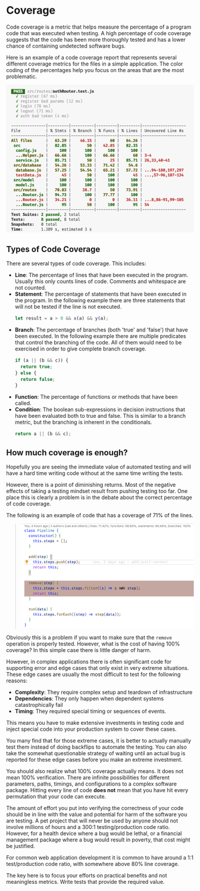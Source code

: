 # Coverage

Code coverage is a metric that helps measure the percentage of a program code that was executed when testing. A high percentage of code coverage suggests that the code has been more thoroughly tested and has a lower chance of containing undetected software bugs.

Here is an example of a code coverage report that represents several different coverage metrics for the files in a simple application. The color coding of the percentages help you focus on the areas that are the most problematic.

![code coverage report](codeCoverageReport.png)

## Types of Code Coverage

There are several types of code coverage. This includes:

- **Line**: The percentage of lines that have been executed in the program. Usually this only counts lines of code. Comments and whitespace are not counted.
- **Statement**: The percentage of statements that have been executed in the program. In the following example there are three statements that will not be tested if the line is not executed.
  ```js
  let result = a > 0 && x(a) && y(a);
  ```
- **Branch**: The percentage of branches (both 'true' and 'false') that have been executed. In the following example there are multiple predicates that control the branching of the code. All of them would need to be exercised in order to give complete branch coverage.
  ```js
  if (a || (b && c)) {
    return true;
  } else {
    return false;
  }
  ```
- **Function**: The percentage of functions or methods that have been called.
- **Condition**: The boolean sub-expressions in decision instructions that have been evaluated both to true and false. This is similar to a branch metric, but the branching is inherent in the conditionals.
  ```js
  return a || (b && c);
  ```

## How much coverage is enough?

Hopefully you are seeing the immediate value of automated testing and will have a hard time writing code without at the same time writing the tests.

However, there is a point of diminishing returns. Most of the negative effects of taking a testing mindset result from pushing testing too far. One place this is clearly a problem is in the debate about the correct percentage of code coverage.

The following is an example of code that has a coverage of 71% of the lines.

> ![code coverage](codeCoverage.png)

Obviously this is a problem if you want to make sure that the `remove` operation is properly tested. However, what is the cost of having 100% coverage? In this simple case there is little danger of harm.

However, in complex applications there is often significant code for supporting error and edge cases that only exist in very extreme situations. These edge cases are usually the most difficult to test for the following reasons:

- **Complexity**: They require complex setup and teardown of infrastructure
- **Dependencies**: They only happen when dependent systems catastrophically fail
- **Timing**: They required special timing or sequences of events.

This means you have to make extensive investments in testing code and inject special code into your production system to cover these cases.

You many find that for those extreme cases, it is better to actually manually test them instead of doing backflips to automate the testing. You can also take the somewhat questionable strategy of waiting until an actual bug is reported for these edge cases before you make an extreme investment.

You should also realize what 100% coverage actually means. It does not mean 100% verification. There are infinite possibilities for different parameters, paths, timings, and configurations to a complex software package. Hitting every line of code **does not** mean that you have hit every permutation that your code can execute.

The amount of effort you put into verifying the correctness of your code should be in line with the value and potential for harm of the software you are testing. A pet project that will never be used by anyone should not involve millions of hours and a 300:1 testing/production code ratio. However, for a health device where a bug would be lethal, or a financial management package where a bug would result in poverty, that cost might be justified.

For common web application development it is common to have around a 1:1 test/production code ratio, with somewhere above 80% line coverage.

The key here is to focus your efforts on practical benefits and not meaningless metrics. Write tests that provide the required value.
